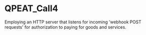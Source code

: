 # QPEAT_Call4
Employing an HTTP server that listens for incoming 'webhook POST requests' for authorization to paying for goods and services.
